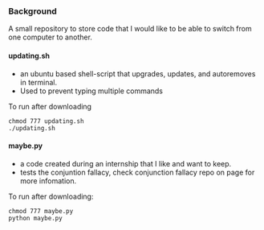 ### Background
A small repository to store code that I would like to be able to switch from one computer to another.

#### updating.sh
- an ubuntu based shell-script that upgrades, updates, and autoremoves in terminal.
- Used to prevent typing multiple commands

To run after downloading 
```
chmod 777 updating.sh
./updating.sh
```

#### maybe.py
  - a code created during an internship that I like and want to keep.
  - tests the conjuntion fallacy, check conjunction fallacy repo on page for more infomation.

To run after downloading:
```
chmod 777 maybe.py
python maybe.py
```
